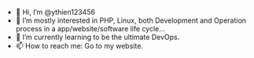 - 👋 Hi, I’m @ythien123456
- 👀 I’m mostly interested in PHP, Linux, both Development and Operation process in a app/website/software life cycle...
- 🌱 I’m currently learning to be the ultimate DevOps.
- 📫 How to reach me: Go to my website.

<!---
ythien123456/ythien123456 is a ✨ special ✨ repository because its `README.md` (this file) appears on your GitHub profile.
You can click the Preview link to take a look at your changes.
--->
